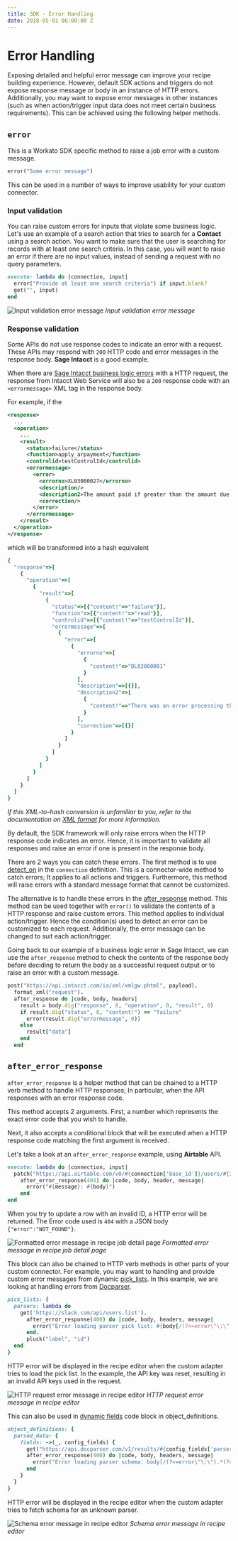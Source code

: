 ```yaml
---
title: SDK - Error Handling
date: 2018-05-01 06:00:00 Z
---
```


# Error Handling
Exposing detailed and helpful error message can improve your recipe building experience. However, default SDK actions and triggers do not expose response message or body in an instance of HTTP errors. Additionally, you may want to expose error messages in other instances (such as when action/trigger input data does not meet certain business requirements). This can be achieved using the following helper methods.

## `error`
This is a Workato SDK specific method to raise a job error with a custom message.

```ruby
error("Some error message")
```

This can be used in a number of ways to improve usability for your custom connector.

### Input validation
You can raise custom errors for inputs that violate some business logic. Let's use an example of a search action that tries to search for a **Contact** using a search action. You want to make sure that the user is searching for records with at least one search criteria. In this case, you will want to raise an error if there are no input values, instead of sending a request with no query parameters.

```ruby
execute: lambda do |connection, input|
  error("Provide at least one search criteria") if input.blank?
  get("", input)
end
```

![Input validation error message](/assets/images/sdk/input-validation-error-message.png)
*Input validation error message*

### Response validation
Some APIs do not use response codes to indicate an error with a request. These APIs may respond with `200` HTTP code and error messages in the response body. **Sage Intacct** is a good example.

When there are [Sage Intacct business logic errors](https://developer.intacct.com/web-services/error-handling#business-logic-errors) with a HTTP request, the response from Intacct Web Service will also be a `200` response code with an `<errormessage>` XML tag in the response body.

For example, if the

```xml
<response>
  ...
  <operation>
    ...
    <result>
      <status>failure</status>
      <function>apply_arpayment</function>
      <controlid>testControlId</controlid>
      <errormessage>
        <error>
          <errorno>XL03000027</errorno>
          <description/>
          <description2>The amount paid if greater than the amount due for invoice with key 8229</description2>
          <correction/>
        </error>
      </errormessage>
    </result>
  </operation>
</response>
```

which will be transformed into a hash equivalent

```ruby
{
  "response"=>[
    {
      "operation"=>[
        {
          "result"=>[
            {
              "status"=>[{"content!"=>"failure"}],
              "function"=>[{"content!"=>"read"}],
              "controlid"=>[{"content!"=>"testControlId"}],
              "errormessage"=>[
                {
                  "error"=>[
                    {
                      "errorno"=>[
                        {
                          "content!"=>"DL02000001"
                        }
                      ],
                      "description"=>[{}],
                      "description2"=>[
                        {
                          "content!"=>"There was an error processing the request."
                        }
                      ],
                      "correction"=>[{}]
                    }
                  ]
                }
              ]
            }
          ]
        }
      ]
    }
  ]
}
```

*If this XML-to-hash conversion is unfamiliar to you, refer to the documentation on [XML format](/developing-connectors/sdk/data-format/xml-format.md) for more information.*

By default, the SDK framework will only raise errors when the HTTP response code indicates an error. Hence, it is important to validate all responses and raise an error if one is present in the response body.

There are 2 ways you can catch these errors. The first method is to use [detect_on](/developing-connectors/sdk/authentication/custom-authentication.md#detect-on) in the `connection` definition. This is a connector-wide method to catch errors; It applies to all actions and triggers. Furthermore, this method will raise errors with a standard message format that cannot be customized.

The alternative is to handle these errors in the [after_response](/developing-connectors/sdk/request.md#after_response) method. This method can be used together with `error()` to validate the contents of a HTTP response and raise custom errors. This method applies to individual action/trigger. Hence the condition(s) used to detect an error can be customized to each request. Additionally, the error message can be changed to suit each action/trigger.

Going back to our example of a business logic error in Sage Intacct, we can use the `after_response` method to check the contents of the response body before deciding to return the body as a successful request output or to raise an error with a custom message.

```ruby
post("https://api.intacct.com/ia/xml/xmlgw.phtml", payload).
  format_xml("request").
  after_response do |code, body, headers|
    result = body.dig("response", 0, "operation", 0, "result", 0)
    if result.dig("status", 0, "content!") == "failure"
      error(result.dig("errormessage", 0))
    else
      result["data"]
    end
  end
```

## `after_error_response`

`after_error_response` is a helper method that can be chained to a HTTP verb method to handle HTTP responses; In particular, when the API responses with an error response code.

This method accepts 2 arguments. First, a number which represents the exact error code that you wish to handle.

Next, it also accepts a conditional block that will be executed when a HTTP response code matching the first argument is received.

Let's take a look at an `after_error_response` example, using **Airtable** API.

```ruby
execute: lambda do |connection, input|
  patch("https://api.airtable.com/v0/#{connection['base_id']}/users/#{id}", payload).
    after_error_response(404) do |code, body, header, message|
      error("#{message}: #{body}")
    end
end
```

When you try to update a row with an invalid ID, a HTTP error will be returned. The Error code used is `404` with a JSON body `{"error":"NOT_FOUND"}`.

![Formatted error message in recipe job detail page](/assets/images/sdk/formatted-error-message.png)
*Formatted error message in recipe job detail page*

This block can also be chained to HTTP verb methods in other parts of your custom connector. For example, you may want to handling and provide custom error messages from dynamic [pick_lists](/developing-connectors/sdk/pick-list.md). In this example, we are looking at handling errors from [Docparser](https://dev.docparser.com/).

```ruby
pick_lists: {
  parsers: lambda do
    get('https://slack.com/api/users.list').
      after_error_response(400) do |code, body, headers, message|
        error("Error loading parser pick list: #{body[/(?<=error\"\:\").*(?=\"\})/]}")
      end.
      pluck("label", "id")
  end
}
```

HTTP error will be displayed in the recipe editor when the custom adapter tries to load the pick list. In the example, the API key was reset, resulting in an invalid API keys used in the request.

![HTTP request error message in recipe editor](/assets/images/sdk/pick-list-error.png)
*HTTP request error message in recipe editor*

This can also be used in [dynamic fields](/developing-connectors/sdk/object-definition.md#dynamic-definition) code block in object_definitions.

```ruby
object_definitions: {
  parsed_data: {
    fields: ->(_, config_fields) {
      get("https://api.docparser.com/v1/results/#{config_fields['parser_id']}1/schema").
      after_error_response(400) do |code, body, headers, message|
        error("Error loading parser schema: body[/(?<=error\"\:\").*(?=\"\})/]")
      end
    }
  }
}
```

HTTP error will be displayed in the recipe editor when the custom adapter tries to fetch schema for an unknown parser.

![Schema error message in recipe editor](/assets/images/sdk/extended-schema-error.png)
*Schema error message in recipe editor*
